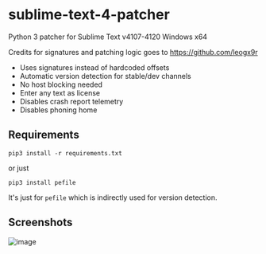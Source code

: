 # sublime-text-4-patcher
Python 3 patcher for Sublime Text v4107-4120 Windows x64

Credits for signatures and patching logic goes to https://github.com/leogx9r

- Uses signatures instead of hardcoded offsets
- Automatic version detection for stable/dev channels
- No host blocking needed
- Enter any text as license
- Disables crash report telemetry
- Disables phoning home

## Requirements

```pip3 install -r requirements.txt```

or just

```pip3 install pefile```

It's just for `pefile` which is indirectly used for version detection.

## Screenshots

![image](https://user-images.githubusercontent.com/16717153/137697489-e8e240af-b9e8-4964-b62a-a6862524e0ef.png)


